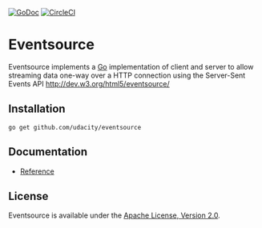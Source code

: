 [![GoDoc](https://godoc.org/github.com/udacity/eventsource?status.svg)](http://godoc.org/github.com/udacity/eventsource)
[![CircleCI](https://circleci.com/gh/donovanhide/eventsource.svg?style=svg)](https://circleci.com/gh/donovanhide/eventsource)


# Eventsource

Eventsource implements a  [Go](http://golang.org/) implementation of  client and server to allow streaming data one-way over a HTTP connection using the Server-Sent Events API http://dev.w3.org/html5/eventsource/

## Installation

    go get github.com/udacity/eventsource

## Documentation

* [Reference](http://godoc.org/github.com/udacity/eventsource)

## License

Eventsource is available under the [Apache License, Version 2.0](http://www.apache.org/licenses/LICENSE-2.0.html).
